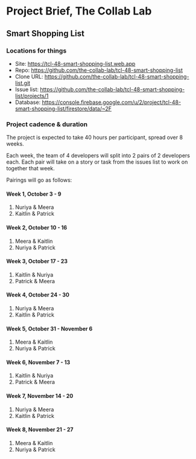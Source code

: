 # Project Brief, The Collab Lab

## Smart Shopping List

### Locations for things

- Site: https://tcl-48-smart-shopping-list.web.app
- Repo: https://github.com/the-collab-lab/tcl-48-smart-shopping-list
- Clone URL: https://github.com/the-collab-lab/tcl-48-smart-shopping-list.git
- Issue list: https://github.com/the-collab-lab/tcl-48-smart-shopping-list/projects/1
- Database: https://console.firebase.google.com/u/2/project/tcl-48-smart-shopping-list/firestore/data/~2F

### Project cadence & duration

The project is expected to take 40 hours per participant, spread over 8 weeks.

Each week, the team of 4 developers will split into 2 pairs of 2 developers each. Each pair will take on a story or task from the issues list to work on together that week.

Pairings will go as follows:

#### Week 1, October 3 - 9

1. Nuriya & Meera
2. Kaitlin & Patrick

#### Week 2, October 10 - 16

1. Meera & Kaitlin
2. Nuriya & Patrick

#### Week 3, October 17 - 23

1. Kaitlin & Nuriya
2. Patrick & Meera

#### Week 4, October 24 - 30

1. Nuriya & Meera
2. Kaitlin & Patrick

#### Week 5, October 31 - November 6

1. Meera & Kaitlin
2. Nuriya & Patrick

#### Week 6, November 7 - 13

1. Kaitlin & Nuriya
2. Patrick & Meera

#### Week 7, November 14 - 20

1. Nuriya & Meera
2. Kaitlin & Patrick

#### Week 8, November 21 - 27

1. Meera & Kaitlin
2. Nuriya & Patrick
